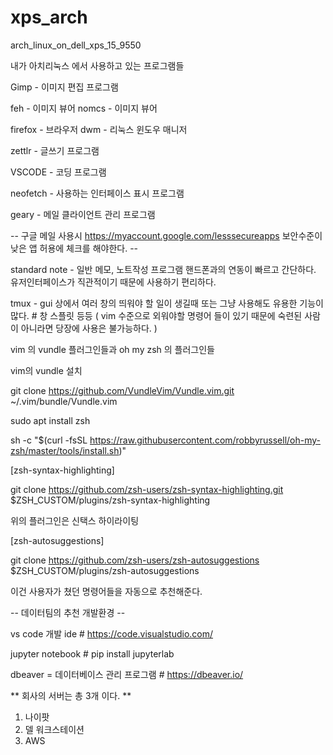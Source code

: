 # xps_arch
arch_linux_on_dell_xps_15_9550

내가 아치리눅스 에서 사용하고 있는 프로그램들 


Gimp - 이미지 편집 프로그램 

feh - 이미지 뷰어
nomcs - 이미지 뷰어

firefox - 브라우저
dwm - 리눅스 윈도우 매니저

zettlr - 글쓰기 프로그램

VSCODE - 코딩 프로그램 

neofetch - 사용하는 인터페이스 표시 프로그램

geary - 메일 클라이언트 관리 프로그램 

-- 구글 메일 사용시 https://myaccount.google.com/lesssecureapps 보안수준이 낮은 앱 허용에 체크를 해야한다. --


standard note - 일반 메모, 노트작성 프로그램 핸드폰과의 연동이 빠르고 간단하다. 유저인터페이스가 직관적이기 때문에 사용하기 편리하다.

tmux -  gui 상에서 여러 창의 띄워야 할 일이 생길때 또는 그냥 사용해도 유용한 기능이 많다. # 창 스플릿 등등 ( vim 수준으로 외워야할 명령어 들이 있기 때문에 숙련된 사람이 아니라면 당장에 사용은 불가능하다. )


vim 의 vundle 플러그인들과 oh my zsh 의 플러그인들 

vim의 vundle 설치 

git clone https://github.com/VundleVim/Vundle.vim.git ~/.vim/bundle/Vundle.vim



sudo apt install zsh 

sh -c "$(curl -fsSL https://raw.githubusercontent.com/robbyrussell/oh-my-zsh/master/tools/install.sh)"



[zsh-syntax-highlighting]


git clone https://github.com/zsh-users/zsh-syntax-highlighting.git $ZSH_CUSTOM/plugins/zsh-syntax-highlighting 

위의 플러그인은 신택스 하이라이팅

[zsh-autosuggestions]

git clone https://github.com/zsh-users/zsh-autosuggestions $ZSH_CUSTOM/plugins/zsh-autosuggestions

이건 사용자가 쳤던 명령어들을 자동으로 추천해준다.


-- 데이터팀의 추천 개발환경 --

vs code 개발 ide # https://code.visualstudio.com/

jupyter notebook # pip install jupyterlab

dbeaver = 데이터베이스 관리 프로그램 # https://dbeaver.io/

** 회사의 서버는 총 3개 이다. **

1. 나이팟 
2. 델 워크스테이션 
3. AWS

